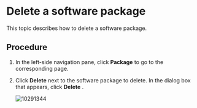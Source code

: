 Delete a software package 
==============================================

This topic describes how to delete a software package. 

Procedure 
------------------------------

1. In the left-side navigation pane, click **Package** to go to the corresponding page.

   

2. Click **Delete** next to the software package to delete. In the dialog box that appears, click **Delete** .

   ![10291344](https://help-static-aliyun-doc.aliyuncs.com/assets/img/en-US/7024306461/p345721.png)
   



